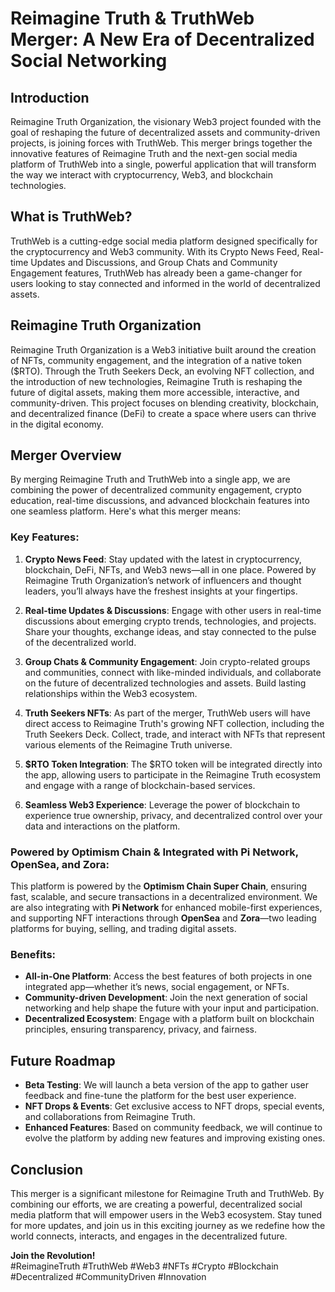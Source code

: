 # Reimagine Truth & TruthWeb Merger: A New Era of Decentralized Social Networking

## Introduction
Reimagine Truth Organization, the visionary Web3 project founded with the goal of reshaping the future of decentralized assets and community-driven projects, is joining forces with TruthWeb. This merger brings together the innovative features of Reimagine Truth and the next-gen social media platform of TruthWeb into a single, powerful application that will transform the way we interact with cryptocurrency, Web3, and blockchain technologies.

## What is TruthWeb?
TruthWeb is a cutting-edge social media platform designed specifically for the cryptocurrency and Web3 community. With its Crypto News Feed, Real-time Updates and Discussions, and Group Chats and Community Engagement features, TruthWeb has already been a game-changer for users looking to stay connected and informed in the world of decentralized assets.

## Reimagine Truth Organization
Reimagine Truth Organization is a Web3 initiative built around the creation of NFTs, community engagement, and the integration of a native token ($RTO). Through the Truth Seekers Deck, an evolving NFT collection, and the introduction of new technologies, Reimagine Truth is reshaping the future of digital assets, making them more accessible, interactive, and community-driven. This project focuses on blending creativity, blockchain, and decentralized finance (DeFi) to create a space where users can thrive in the digital economy.

## Merger Overview
By merging Reimagine Truth and TruthWeb into a single app, we are combining the power of decentralized community engagement, crypto education, real-time discussions, and advanced blockchain features into one seamless platform. Here's what this merger means:

### Key Features:
1. **Crypto News Feed**: Stay updated with the latest in cryptocurrency, blockchain, DeFi, NFTs, and Web3 news—all in one place. Powered by Reimagine Truth Organization’s network of influencers and thought leaders, you’ll always have the freshest insights at your fingertips.
   
2. **Real-time Updates & Discussions**: Engage with other users in real-time discussions about emerging crypto trends, technologies, and projects. Share your thoughts, exchange ideas, and stay connected to the pulse of the decentralized world.

3. **Group Chats & Community Engagement**: Join crypto-related groups and communities, connect with like-minded individuals, and collaborate on the future of decentralized technologies and assets. Build lasting relationships within the Web3 ecosystem.

4. **Truth Seekers NFTs**: As part of the merger, TruthWeb users will have direct access to Reimagine Truth's growing NFT collection, including the Truth Seekers Deck. Collect, trade, and interact with NFTs that represent various elements of the Reimagine Truth universe.

5. **$RTO Token Integration**: The $RTO token will be integrated directly into the app, allowing users to participate in the Reimagine Truth ecosystem and engage with a range of blockchain-based services.

6. **Seamless Web3 Experience**: Leverage the power of blockchain to experience true ownership, privacy, and decentralized control over your data and interactions on the platform.

### Powered by Optimism Chain & Integrated with Pi Network, OpenSea, and Zora:
This platform is powered by the **Optimism Chain Super Chain**, ensuring fast, scalable, and secure transactions in a decentralized environment. We are also integrating with **Pi Network** for enhanced mobile-first experiences, and supporting NFT interactions through **OpenSea** and **Zora**—two leading platforms for buying, selling, and trading digital assets.

### Benefits:
- **All-in-One Platform**: Access the best features of both projects in one integrated app—whether it’s news, social engagement, or NFTs.
- **Community-driven Development**: Join the next generation of social networking and help shape the future with your input and participation.
- **Decentralized Ecosystem**: Engage with a platform built on blockchain principles, ensuring transparency, privacy, and fairness.

## Future Roadmap
- **Beta Testing**: We will launch a beta version of the app to gather user feedback and fine-tune the platform for the best user experience.
- **NFT Drops & Events**: Get exclusive access to NFT drops, special events, and collaborations from Reimagine Truth.
- **Enhanced Features**: Based on community feedback, we will continue to evolve the platform by adding new features and improving existing ones.

## Conclusion
This merger is a significant milestone for Reimagine Truth and TruthWeb. By combining our efforts, we are creating a powerful, decentralized social media platform that will empower users in the Web3 ecosystem. Stay tuned for more updates, and join us in this exciting journey as we redefine how the world connects, interacts, and engages in the decentralized future.

**Join the Revolution!**  
#ReimagineTruth #TruthWeb #Web3 #NFTs #Crypto #Blockchain #Decentralized #CommunityDriven #Innovation

